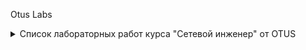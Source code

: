 Otus Labs

<details>
  <summary>Список лабораторных работ курса "Сетевой инженер" от OTUS</summary>

- 1 - [VLAN и маршрутизация между VLAN](/lab-1/README.md)
- 2 - [Настройка STP](/lab-2/README.md)
- 3 - [DHCPv4/v6 и SLAAC](/lab-3/README.md)
 -  [Настройка DHCPv4](/lab-3/v4.md)
 -  [Настройка DHCPv6 SLAAC](/lab-3/v6.md)
 -  [Архитектура сети IPv4/v6](/lab-4/README.md)
  </details>
